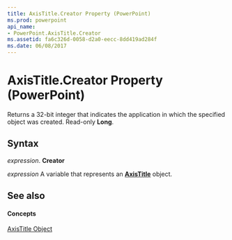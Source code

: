 ```yaml
---
title: AxisTitle.Creator Property (PowerPoint)
ms.prod: powerpoint
api_name:
- PowerPoint.AxisTitle.Creator
ms.assetid: fa6c326d-0058-d2a0-eecc-8dd419ad284f
ms.date: 06/08/2017
---
```



# AxisTitle.Creator Property (PowerPoint)

Returns a 32-bit integer that indicates the application in which the specified object was created. Read-only  **Long**.


## Syntax

 _expression_. **Creator**

 _expression_ A variable that represents an **[AxisTitle](PowerPoint.AxisTitle.md)** object.


## See also


#### Concepts


[AxisTitle Object](PowerPoint.AxisTitle.md)

